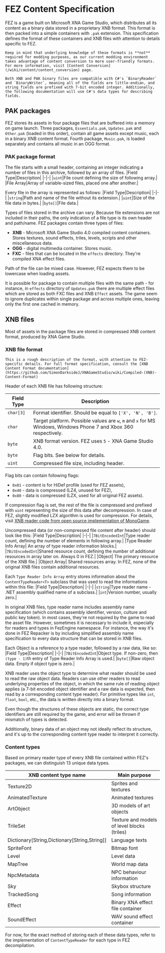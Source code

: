 # FEZ Content Specification

FEZ is a game built on Microsoft XNA Game Studio, which distributes all its content as a binary data stored in a proprietary XNB format. This format is then packed into a simple containers with `.pak` extension. This specification defines the format of these containers and XNB files with attention to details specific to FEZ.

```note
Keep in mind that underlying knowledge of these formats is **not** required for modding purposes, as our current modding environment takes advantage of content conversion to more user-friendly formats. For more information, visit [Content Conversion](/wiki/content/content_conversion) page.
```

```note
Both XNB and PAK binary files are compatible with C#'s `BinaryReader` and `BinaryWriter`, meaning all of the fields are little-endian, and string fields are prefixed with 7-bit encoded integer. Additionally, the following documentation will use C#'s data types for describing fields.
```

## PAK packages

FEZ stores its assets in four package files that are buffered into a memory on game launch. Three packages, `Essentials.pak`, `Updates.pak` and `Other.pak` (loaded in this order), contain all game assets except music, each in a binary XNB content format. Fourth package, `Music.pak`, is loaded separately and contains all music in an OGG format.

### PAK package format

The file starts with a small header, containing an integer indicating a number of files in this archive, followed by an array of files.
|Field Type|Description|
|-|-|
|`uint`|File count defining the size of following array.|
|File Array|Array of variable-sized files, placed one after another.|

Every file in the array is represented as follows:
|Field Type|Description|
|-|-|
|`string`|Path and name of the file without its extension.|
|`uint`|Size of the file data in bytes.|
|`byte[]`|File data.|

Types of files stored in the archive can vary. Because file extensions are not included in their paths, the only indication of a file type is its own header and path/name. FEZ packages contain three types of files:

- **XNB** - Microsoft XNA Game Studio 4.0 compiled content containers. Stores textures, sound effects, triles, levels, scripts and other miscellaneous data.
- **OGG** - digital multimedia container. Stores music.
- **FXC** - files that can be located in the `effects` directory. They're compiled XNA effect files.

Path of the file can be mixed case. However, FEZ expects them to be lowercase when loading assets.

It is possible for package to contain multiple files with the same path - for instance, in `effects` directory of `Updates.pak` there are multiple effect files which are stored as both FXC files and XNB `Effect` assets. The game seem to ignore duplicates within single package and across multiple ones, leaving only the first one cached in memory.

## XNB files

Most of assets in the package files are stored in compressed XNB content format, produced by XNA Game Studio.

### XNB file format

```note
This is a rough description of the format, with attention to FEZ-specific details. For full format specification, consult the [XNB Content Format documentation](https://github.com/SimonDarksideJ/XNAGameStudio/wiki/Compiled-(XNB)-Content-Format)
```

Header of each XNB file has following structure:

|Field Type|Description|
|-|-|
|`char[3]`|Format identifier. Should be equal to `['X', 'N', 'B']`.|
|`char`|Target platform. Possible values are `w`, `m` and `x` for MS Windows, Windows Phone 7 and Xbox 360 respectively.|
|`byte`|XNB format version. FEZ uses `5` - XNA Game Studio 4.0.|
|`byte`|Flag bits. See below for details.|
|`uint`|Compressed file size, including header.|

Flag bits can contain following flags:

- `0x01` - content is for HiDef profile (used for FEZ assets),
- `0x40` - data is compressed (LZ4, unused for FEZ),
- `0x80` - data is compressed (LZX, used for all original FEZ assets).

If compression flag is set, the rest of the file is compressed and prefixed with `uint` representing the size of this data after decompression. In case of FEZ, slightly modified LZX algorithm is used for compression. For details, visit [XNB reader code from open source implementation of MonoGame](https://github.com/labnation/MonoGame/blob/d270be3e800a3955886e817cdd06133743a7e043/MonoGame.Framework/Content/ContentManager.cs#L405).

Uncompressed data (or non-compressed file content after header) should look like this:
|Field Type|Description|
|-|-|
|`7BitEncodedInt`|Type reader count, defining the number of elements in following array.|
|Type Reader Info Array| An array of type reader information blocks.|
|`7BitEncodedInt`|Shared resource count, defining the number of additional resources in array later on. Always 0 in FEZ.|
|Object| The primary resource of the XNB file.|
|Object Array| Shared resources array. In FEZ, none of the original XNB files contain additional resources.

Each `Type Reader Info Array` entry stores information about the `ContentTypeReader<T>` subclass that was used to read the informations within this file:
|Field Type|Description|
|-|-|
|`string`|Type reader name - .NET assembly qualified name of a subclass.|
|`int`|Version number, usually zero.|

In original XNB files, type reader name includes assembly name specification (which contains assembly identifier, version, culture and public key token). In most cases, they're not required by the game to read the asset file.
However, sometimes it is necessary to include it, especially for readers and types in FezEngine namespace. For instance, the way it's done in FEZ Repacker is by including simplified assembly name specification to every data structure that can be stored in XNB files.

Each Object is a reference to a type reader, followed by a raw data, like so:
|Field Type|Description|
|-|-|
|`7BitEncodedInt`|Object type. If non-zero, then `(type - 1)`th entry of Type Reader Info Array is used.|
|`byte[]`|Raw object data. Empty if object type is zero.|

XNB reader uses the object type to determine what reader should be used to read the raw object data. Readers can use other readers to read underlying properties of the object, in which the same rule of reading object applies (a 7-bit encoded object identifier and a raw data is expected, then read by a corresponding content type reader). For primitive types like `int`, `float`, `bool`, etc., the data is written directly into a binary format.

Even though the structures of these objects are static, the correct type identifiers are still required by the game, and error will be thrown if mismatch of types is detected.

Additionally, binary data of an object may not ideally reflect its structure, and it's up to the corresponding content type reader to interpret it correctly.

### Content types

Based on primary reader type of every XNB file contained within FEZ's packages, we can distinguish 13 unique data types.

|XNB content type name|Main purpose|
|-|-|
|Texture2D|Sprites and textures|
|AnimatedTexture|Animated textures|
|ArtObject|3D models of art objects|
|TrileSet|Texture and models of level blocks (triles)|
|Dictionary[String,Dictionary[String,String]]|Language texts|
|SpriteFont|Bitmap font|
|Level|Level data|
|MapTree|World map data|
|NpcMetadata|NPC behaviour information|
|Sky|Skybox structure|
|TrackedSong|Song information|
|Effect|Binary XNA effect file container|
|SoundEffect|WAV sound effect container|

For now, for the exact method of storing each of these data types, refer to the implementation of `ContentTypeReader` for each type in FEZ decompilation.
